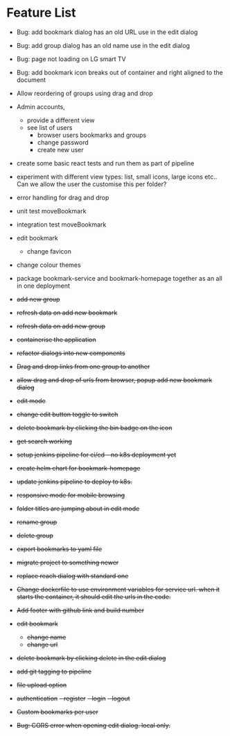 # Feature List

- Bug: add bookmark dialog has an old URL use in the edit dialog

- Bug: add group dialog has an old name use in the edit dialog

- Bug: page not loading on LG smart TV

- Bug: add bookmark icon breaks out of container and right aligned to the document

- Allow reordering of groups using drag and drop

- Admin accounts, 
    - provide a different view
    - see list of users
        - browser users bookmarks and groups
        - change password
        - create new user    

- create some basic react tests and run them as part of pipeline

- experiment with different view types: list, small icons, large icons etc.. Can we allow the user the customise this per folder?

- error handling for drag and drop

- unit test moveBookmark

- integration test moveBookmark

- edit bookmark
    - change favicon

- change colour themes

- package bookmark-service and bookmark-homepage together as an all in one deployment

- ~~add new group~~

- ~~refresh data on add new bookmark~~

- ~~refresh data on add new group~~

- ~~containerise the application~~

- ~~refactor dialogs into new components~~

- ~~Drag and drop links from one group to another~~

- ~~allow drag and drop of urls from browser, popup add new bookmark dialog~~

- ~~edit mode~~

- ~~change edit button toggle to switch~~

- ~~delete bookmark by clicking the bin badge on the icon~~

- ~~get search working~~

- ~~setup jenkins pipeline for ci/cd - no k8s deployment yet~~

- ~~create helm chart for bookmark-homepage~~

- ~~update jenkins pipeline to deploy to k8s.~~

- ~~responsive mode for mobile browsing~~

- ~~folder titles are jumping about in edit mode~~

- ~~rename group~~

- ~~delete group~~

- ~~export bookmarks to yaml file~~

- ~~migrate project to something newer~~

- ~~replace reach dialog with standard one~~

- ~~Change dockerfile to use environment variables for service url. when it starts the container, it should edit the urls in the code.~~

- ~~Add footer with github link and build number~~

- ~~edit bookmark~~
    - ~~change name~~
    - ~~change url~~

- ~~delete bookmark by clicking delete in the edit dialog~~

- ~~add git tagging to pipeline~~

- ~~file upload option~~

- ~~authentication~~
    ~~- register~~
    ~~- login~~
    ~~- logout~~

- ~~Custom bookmarks per user~~

- ~~Bug: CORS error when opening edit dialog. local only.~~




